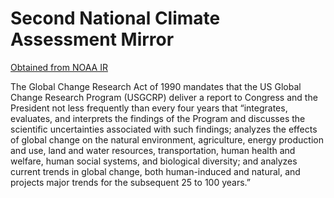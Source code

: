 # Second National Climate Assessment Mirror

[Obtained from NOAA IR](https://repository.library.noaa.gov/view/noaa/61592)

The Global Change Research Act of 1990 mandates that the US Global Change Research Program (USGCRP) deliver a report to Congress and the President not less frequently than every four years that “integrates, evaluates, and interprets the findings of the Program and discusses the scientific uncertainties associated with such findings; analyzes the effects of global change on the natural environment, agriculture, energy production and use, land and water resources, transportation, human health and welfare, human social systems, and biological diversity; and analyzes current trends in global change, both human-induced and natural, and projects major trends for the subsequent 25 to 100 years.”
